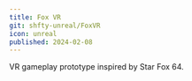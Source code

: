 ```yaml
---
title: Fox VR
git: shfty-unreal/FoxVR
icon: unreal
published: 2024-02-08
---
```


VR gameplay prototype inspired by Star Fox 64.

